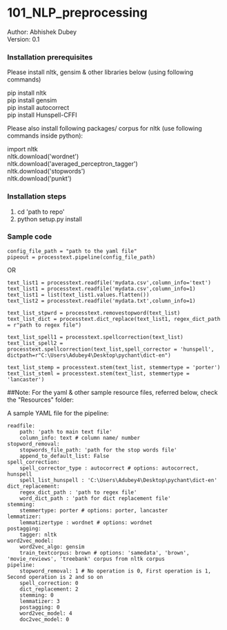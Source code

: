 # 101_NLP_preprocessing


Author: Abhishek Dubey<br/>
Version: 0.1


### Installation prerequisites 
Please install nltk, gensim & other libraries below (using following commands)

pip install nltk<br/>
pip install gensim<br/>
pip install autocorrect<br/>
pip install Hunspell-CFFI<br/>

Please also install following packages/ corpus for nltk (use following commands inside python):

import nltk<br/>
nltk.download('wordnet')<br/>
nltk.download('averaged_perceptron_tagger')<br/>
nltk.download('stopwords')<br/>
nltk.download('punkt')<br/>


### Installation steps<br/>
1. cd 'path to repo'
2. python setup.py install


### Sample code
```
config_file_path = "path to the yaml file"
pipeout = processtext.pipeline(config_file_path)
```

OR

```
text_list1 = processtext.readfile('mydata.csv',column_info='text')
text_list1 = processtext.readfile('mydata.csv',column_info=1)
text_list1 = list(text_list1.values.flatten())
text_list2 = processtext.readfile('mydata.txt',column_info=1)

text_list_stpwrd = processtext.removestopword(text_list)
text_list_dict = processtext.dict_replace(text_list1, regex_dict_path = r"path to regex file")

text_list_spell1 = processtext.spellcorrection(text_list)
text_list_spell2 = processtext.spellcorrection(text_list,spell_corrector = 'hunspell', dictpath=r"C:\Users\Adubey4\Desktop\pychant\dict-en")

text_list_stemp = processtext.stem(text_list, stemmertype = 'porter')
text_list_steml = processtext.stem(text_list, stemmertype = 'lancaster')
```

##Note:
For the yaml & other sample resource files, referred below, check the "Resources" folder:

A sample YAML file for the pipeline:
```
readfile:
    path: 'path to main text file'
    column_info: text # column name/ number
stopword_removal:
    stopwords_file_path: 'path for the stop words file'
    append_to_default_list: False
spell_correction:
    spell_corrector_type : autocorrect # options: autocorrect, hunspell
    spell_list_hunspell : 'C:\Users\Adubey4\Desktop\pychant\dict-en'
dict_replacement:
    regex_dict_path : 'path to regex file'
    word_dict_path : 'path for dict replacement file'
stemming:
    stemmertype: porter # options: porter, lancaster
lemmatizer:
    lemmatizertype : wordnet # options: wordnet
postagging:
    tagger: nltk
word2vec_model:
    word2vec_algo: gensim
    train_textcorpus: brown # options: 'samedata', 'brown', 'movie_reviews', 'treebank' corpus from nltk corpus
pipeline:
    stopword_removal: 1 # No operation is 0, First operation is 1, Second operation is 2 and so on
    spell_correction: 0
    dict_replacement: 2
    stemming: 0
    lemmatizer: 3
    postagging: 0
    word2vec_model: 4
    doc2vec_model: 0
```
